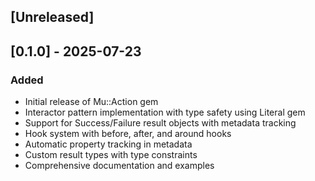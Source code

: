 ## [Unreleased]

## [0.1.0] - 2025-07-23

### Added
- Initial release of Mu::Action gem
- Interactor pattern implementation with type safety using Literal gem
- Support for Success/Failure result objects with metadata tracking
- Hook system with before, after, and around hooks
- Automatic property tracking in metadata
- Custom result types with type constraints
- Comprehensive documentation and examples
